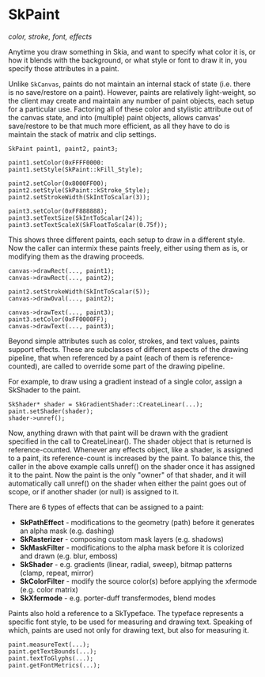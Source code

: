 SkPaint
=======

*color, stroke, font, effects*

<!-- Updated Jan 17, 2013 by humper@google.com -->

Anytime you draw something in Skia, and want to specify what color it
is, or how it blends with the background, or what style or font to
draw it in, you specify those attributes in a paint.

Unlike `SkCanvas`, paints do not maintain an internal stack of state
(i.e. there is no save/restore on a paint). However, paints are
relatively light-weight, so the client may create and maintain any
number of paint objects, each setup for a particular use. Factoring
all of these color and stylistic attribute out of the canvas state,
and into (multiple) paint objects, allows canvas' save/restore to be
that much more efficient, as all they have to do is maintain the stack
of matrix and clip settings.

<!--?prettify lang=cc?-->

    SkPaint paint1, paint2, paint3;

    paint1.setColor(0xFFFF0000:
    paint1.setStyle(SkPaint::kFill_Style);

    paint2.setColor(0x8000FF00);
    paint2.setStyle(SkPaint::kStroke_Style);
    paint2.setStrokeWidth(SkIntToScalar(3));

    paint3.setColor(0xFF888888);
    paint3.setTextSize(SkIntToScalar(24));
    paint3.setTextScaleX(SkFloatToScalar(0.75f));


This shows three different paints, each setup to draw in a different
style. Now the caller can intermix these paints freely, either using
them as is, or modifying them as the drawing proceeds.

<!--?prettify lang=cc?-->

    canvas->drawRect(..., paint1);
    canvas->drawRect(..., paint2);

    paint2.setStrokeWidth(SkIntToScalar(5));
    canvas->drawOval(..., paint2);

    canvas->drawText(..., paint3);
    paint3.setColor(0xFF0000FF);
    canvas->drawText(..., paint3);


Beyond simple attributes such as color, strokes, and text values,
paints support effects. These are subclasses of different aspects of
the drawing pipeline, that when referenced by a paint (each of them is
reference-counted), are called to override some part of the drawing
pipeline.

For example, to draw using a gradient instead of a single color,
assign a SkShader to the paint.

<!--?prettify lang=cc?-->

    SkShader* shader = SkGradientShader::CreateLinear(...);
    paint.setShader(shader);
    shader->unref();

Now, anything drawn with that paint will be drawn with the gradient
specified in the call to CreateLinear(). The shader object that is
returned is reference-counted. Whenever any effects object, like a
shader, is assigned to a paint, its reference-count is increased by
the paint. To balance this, the caller in the above example calls
unref() on the shader once it has assigned it to the paint. Now the
paint is the only "owner" of that shader, and it will automatically
call unref() on the shader when either the paint goes out of scope, or
if another shader (or null) is assigned to it.

There are 6 types of effects that can be assigned to a paint:

*   **SkPathEffect** - modifications to the geometry (path) before it
    generates an alpha mask (e.g. dashing)
*   **SkRasterizer** - composing custom mask layers (e.g. shadows)
*   **SkMaskFilter** - modifications to the alpha mask before it is
    colorized and drawn (e.g. blur, emboss)
*   **SkShader** - e.g. gradients (linear, radial, sweep), bitmap patterns
    (clamp, repeat, mirror)
*   **SkColorFilter** - modify the source color(s) before applying the
    xfermode (e.g. color matrix)
*   **SkXfermode** - e.g. porter-duff transfermodes, blend modes

Paints also hold a reference to a SkTypeface. The typeface represents
a specific font style, to be used for measuring and drawing
text. Speaking of which, paints are used not only for drawing text,
but also for measuring it.

<!--?prettify lang=cc?-->

    paint.measureText(...);
    paint.getTextBounds(...);
    paint.textToGlyphs(...);
    paint.getFontMetrics(...);
